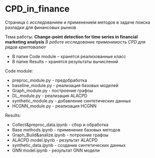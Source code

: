# CPD_in_finance
Страница с исследованием и применением методов в задаче поиска разладки для финансовых рынков

Тема работы: **Change-point detection for time series in financial marketing analysis**
_В работе исследование применимость CPD для рядов криптовалют_

- В папке Code module – хранятся реализованные класс
- В папке Results – хранятся результаты вычислений

Code module:
- preproc_module.py - предобработка
- baseline_module.py - реализация базовых моделей
- Graph_module.py - построение графоы
- DL_module.py - реализация ALACPD
- synthetic_module.py - добавление синтетических данных
- HCGNN_module.py - реализация HCGNN

Results:
- Collect&preproc_data.ipynb - сбор и обработка
- Base methods.ipynb - применение базовых методов
- Graph_Build&analize.ipynb - потроение графоы
- ALACPD model.ipynb - результат ALACPD
- synthetic_data.ipynb - создание синтетических данных
- GNN model.ipynb - результат GNN модели
